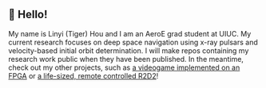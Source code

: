 ## :wave: Hello!

My name is Linyi (Tiger) Hou and I am an AeroE grad student at UIUC. My current research focuses on deep space navigation using x-ray pulsars and velocity-based initial orbit determination. I will make repos containing my research work public when they have been published. In the meantime, check out my other projects, such as [a videogame implemented on an FPGA](https://github.com/TigerHou2/ece385_FinalProject/blob/main/README.md) or [a life-sized, remote controlled R2D2](https://github.com/TigerHou2/R2D2)!

